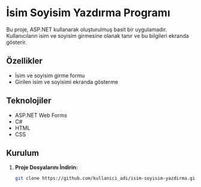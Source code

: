 # İsim Soyisim Yazdırma Programı

Bu proje, ASP.NET kullanarak oluşturulmuş basit bir uygulamadır. Kullanıcıların isim ve soyisim girmesine olanak tanır ve bu bilgileri ekranda gösterir.

## Özellikler

- İsim ve soyisim girme formu
- Girilen isim ve soyisimi ekranda gösterme

## Teknolojiler

- ASP.NET Web Forms
- C#
- HTML
- CSS

## Kurulum

1. **Proje Dosyalarını İndirin:**
   ```bash
   git clone https://github.com/kullanici_adi/isim-soyisim-yazdirma.git
